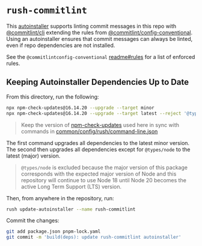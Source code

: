 # `rush-commitlint`

This [autoinstaller] supports linting commit messages in this repo with
[@commitlint/cli] extending the rules from
[@commitlint/config-conventional].
Using an autoinstaller ensures that commit messages can always be
linted, even if repo dependencies are not installed.

See the `@commitlintconfig-conventional` [readme#rules] for a list of
enforced rules.

## Keeping Autoinstaller Dependencies Up to Date

From this directory, run the following:

```sh
npx npm-check-updates@16.14.20 --upgrade --target minor
npx npm-check-updates@16.14.20 --upgrade --target latest --reject '@types/node'
```

> Keep the version of [npm-check-updates] used here in sync with
commands in [common/config/rush/command-line.json]

The first command upgrades all dependencies to the latest minor version.
The second then upgrades all dependencies except for `@types/node` to
the latest (major) version.

> `@types/node` is excluded because the major version of this package
corresponds with the expected major version of Node and this repository
will continue to use Node 18 until Node 20 becomes the active Long Term
Support (LTS) version.

Then, from anywhere in the repository, run:

```sh
rush update-autoinstaller --name rush-commitlint
```

Commit the changes:

```sh
git add package.json pnpm-lock.yaml
git commit -m 'build(deps): update rush-commitlint autoinstaller'
```

[@commitlint/cli]: https://www.npmjs.com/package/@commitlint/cli
[@commitlint/config-conventional]: https://www.npmjs.com/package/@commitlint/config-conventional
[autoinstaller]: https://rushjs.io/pages/maintainer/autoinstallers/
[common/config/rush/command-line.json]: ../../config/rush/command-line.json
[npm-check-updates]: https://www.npmjs.com/package/npm-check-updates
[readme#rules]: https://github.com/conventional-changelog/commitlint/blob/master/%40commitlint/config-conventional/README.md#rules
